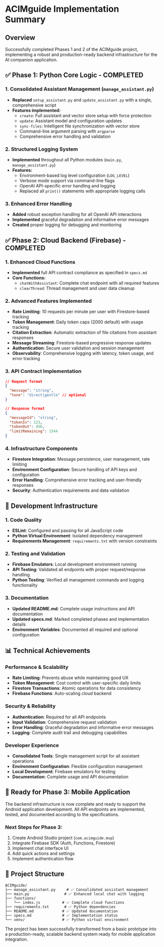 # ACIMguide Implementation Summary

## Overview
Successfully completed Phases 1 and 2 of the ACIMguide project, implementing a robust and production-ready backend infrastructure for the AI companion application.

## ✅ Phase 1: Python Core Logic - COMPLETED

### 1. Consolidated Assistant Management (`manage_assistant.py`)
- **Replaced** `setup_assistant.py` and `update_assistant.py` with a single, comprehensive script
- **Features implemented:**
  - `create`: Full assistant and vector store setup with force protection
  - `update`: Assistant model and configuration updates
  - `sync-files`: Intelligent file synchronization with vector store
  - Command-line argument parsing with `argparse`
  - Comprehensive error handling and validation

### 2. Structured Logging System
- **Implemented** throughout all Python modules (`main.py`, `manage_assistant.py`)
- **Features:**
  - Environment-based log level configuration (`LOG_LEVEL`)
  - Verbose mode support via command-line flags
  - OpenAI API-specific error handling and logging
  - Replaced all `print()` statements with appropriate logging calls

### 3. Enhanced Error Handling
- **Added** robust exception handling for all OpenAI API interactions
- **Implemented** graceful degradation and informative error messages
- **Created** proper logging for debugging and monitoring

## ✅ Phase 2: Cloud Backend (Firebase) - COMPLETED

### 1. Enhanced Cloud Functions
- **Implemented** full API contract compliance as specified in `specs.md`
- **Core Functions:**
  - `chatWithAssistant`: Complete chat endpoint with all required features
  - `clearThread`: Thread management and user data cleanup

### 2. Advanced Features Implemented
- **Rate Limiting**: 10 requests per minute per user with Firestore-based tracking
- **Token Management**: Daily token caps (2000 default) with usage tracking
- **Citation Extraction**: Automatic extraction of file citations from assistant responses
- **Message Streaming**: Firestore-based progressive response updates
- **Authentication**: Secure user validation and session management
- **Observability**: Comprehensive logging with latency, token usage, and error tracking

### 3. API Contract Implementation
```json
// Request format
{
  "message": "string",
  "tone": "direct|gentle" // optional
}

// Response format
{
  "messageId": "string",
  "tokenIn": 123,
  "tokenOut": 456,
  "limitRemaining": 1544
}
```

### 4. Infrastructure Components
- **Firestore Integration**: Message persistence, user management, rate limiting
- **Environment Configuration**: Secure handling of API keys and configuration
- **Error Handling**: Comprehensive error tracking and user-friendly responses
- **Security**: Authentication requirements and data validation

## 🔧 Development Infrastructure

### 1. Code Quality
- **ESLint**: Configured and passing for all JavaScript code
- **Python Virtual Environment**: Isolated dependency management
- **Requirements Management**: `requirements.txt` with version constraints

### 2. Testing and Validation
- **Firebase Emulators**: Local development environment running
- **API Testing**: Validated all endpoints with proper request/response handling
- **Python Testing**: Verified all management commands and logging functionality

### 3. Documentation
- **Updated README.md**: Complete usage instructions and API documentation
- **Updated specs.md**: Marked completed phases and implementation details
- **Environment Variables**: Documented all required and optional configuration

## 📊 Technical Achievements

### Performance & Scalability
- **Rate Limiting**: Prevents abuse while maintaining good UX
- **Token Management**: Cost control with user-specific daily limits
- **Firestore Transactions**: Atomic operations for data consistency
- **Firebase Functions**: Auto-scaling cloud backend

### Security & Reliability
- **Authentication**: Required for all API endpoints
- **Input Validation**: Comprehensive request validation
- **Error Handling**: Graceful degradation and informative error messages
- **Logging**: Complete audit trail and debugging capabilities

### Developer Experience
- **Consolidated Tools**: Single management script for all assistant operations
- **Environment Configuration**: Flexible configuration management
- **Local Development**: Firebase emulators for testing
- **Documentation**: Complete usage and API documentation

## 🎯 Ready for Phase 3: Mobile Application

The backend infrastructure is now complete and ready to support the Android application development. All API endpoints are implemented, tested, and documented according to the specifications.

### Next Steps for Phase 3:
1. Create Android Studio project (`com.acimguide.mvp`)
2. Integrate Firebase SDK (Auth, Functions, Firestore)
3. Implement chat interface UI
4. Add quick actions and settings
5. Implement authentication flow

## 📁 Project Structure
```
ACIMguide/
├── manage_assistant.py     # ✅ Consolidated assistant management
├── main.py                # ✅ Enhanced local chat with logging
├── functions/
│   └── index.js          # ✅ Complete cloud functions
├── requirements.txt       # ✅ Python dependencies
├── README.md             # ✅ Updated documentation
├── specs.md              # ✅ Implementation status
└── venv/                 # ✅ Python virtual environment
```

The project has been successfully transformed from a basic prototype into a production-ready, scalable backend system ready for mobile application integration.
